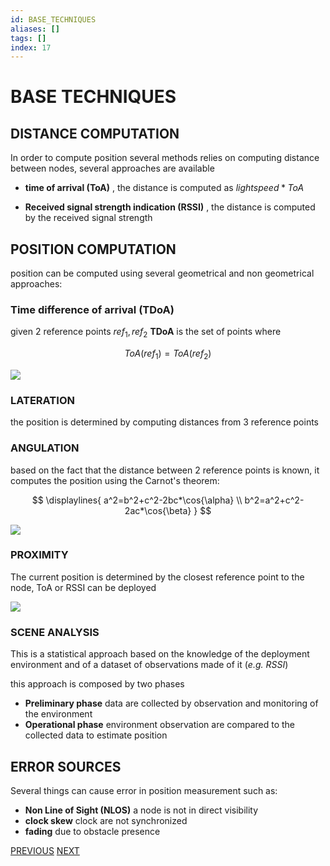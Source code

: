 ```yaml
---
id: BASE_TECHNIQUES
aliases: []
tags: []
index: 17
---
```


# BASE TECHNIQUES

## DISTANCE COMPUTATION

In order to compute position several methods relies on computing distance between nodes, several approaches are available

- **time of arrival (ToA)** , the distance is computed as $lightspeed*ToA$

- **Received signal strength indication (RSSI)** , the distance is computed by the received signal strength

## POSITION COMPUTATION

position can be computed using several geometrical and non geometrical approaches:

### Time difference of arrival (TDoA)

given 2 reference points $ref_1,ref_2$ **TDoA** is the set of points where

$$ToA(ref_1)=ToA(ref_2)$$

![](mobile_systems/Pasted%20image%2020240608180440.png)

### LATERATION

the position is determined by computing distances from 3 reference points

### ANGULATION

based on the fact that the distance between 2 reference points is known, it computes the position using the Carnot's theorem:

$$
\displaylines{
a^2=b^2+c^2-2bc*\cos{\alpha} \\
b^2=a^2+c^2-2ac*\cos{\beta}
}
$$

![](mobile_systems/Pasted%20image%2020240608180918.png)

### PROXIMITY

The current position is determined by the closest reference point to the node, ToA or RSSI can be deployed

![](mobile_systems/Pasted%20image%2020240608181056.png)

### SCENE ANALYSIS

This is a statistical approach based on the knowledge of the deployment environment and of a dataset of observations made of it (*e.g. RSSI*)

this approach is composed by two phases

- **Preliminary phase** data are collected by observation and monitoring of the environment
- **Operational phase** environment observation are  compared to the collected data to estimate position

## ERROR SOURCES

Several things can cause error in position measurement such as:

- **Non Line of Sight (NLOS)** a node is not in direct visibility
- **clock skew**  clock are not synchronized
- **fading** due to obstacle presence

[PREVIOUS](pages/manets/CLUSTERING.md) [NEXT](positioning_systems/TAXONOMY.md)
